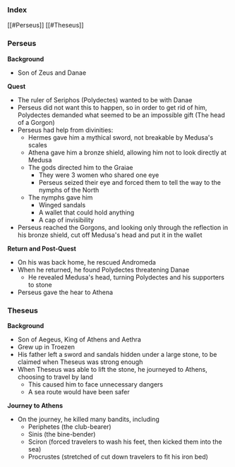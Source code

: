 ### Index
[[#Perseus]]
[[#Theseus]]

### Perseus

**Background**
- Son of Zeus and Danae

**Quest**
- The ruler of Seriphos (Polydectes) wanted to be with Danae
- Perseus did not want this to happen, so in order to get rid of him, Polydectes demanded what seemed to be an impossible gift (The head of a Gorgon)
- Perseus had help from divinities:
	- Hermes gave him a mythical sword, not breakable by Medusa's scales
	- Athena gave him a bronze shield, allowing him not to look directly at Medusa
	- The gods directed him to the Graiae
		- They were 3 women who shared one eye
		- Perseus seized their eye and forced them to tell the way to the nymphs of the North
	- The nymphs gave him
		- Winged sandals
		- A wallet that could hold anything
		- A cap of invisibility
- Perseus reached the Gorgons, and looking only through the reflection in his bronze shield, cut off Medusa's head and put it in the wallet

**Return and Post-Quest**
- On his was back home, he rescued Andromeda
- When he returned, he found Polydectes threatening Danae
	- He revealed Medusa's head, turning Polydectes and his supporters to stone
- Perseus gave the hear to Athena

### Theseus

**Background**
- Son of Aegeus, King of Athens and Aethra
- Grew up in Troezen
- His father left a sword and sandals hidden under a large stone, to be claimed when Theseus was strong enough
- When Theseus was able to lift the stone, he journeyed to Athens, choosing to travel by land
	- This caused him to face unnecessary dangers
	- A sea route would have been safer

**Journey to Athens**
- On the journey, he killed many bandits, including
	- Periphetes (the club-bearer)
	- Sinis (the bine-bender)
	- Sciron (forced travelers to wash his feet, then kicked them into the sea)
	- Procrustes (stretched of cut down travelers to fit his iron bed)